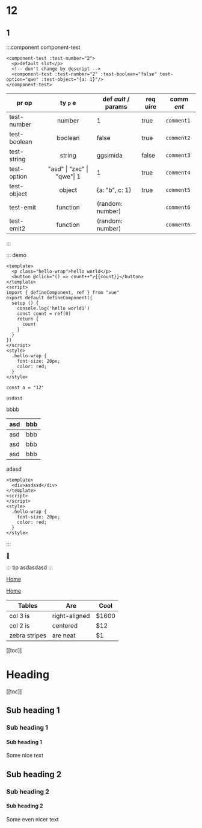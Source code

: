# 12

## 1

:::component component-test

```vue
<component-test :test-number="2">
  <p>default slot</p>
  <!-- don't change by descript -->
  <component-test :test-number="2" :test-boolean="false" test-option="qwe" :test-object="{a: 1}"/>
</component-test>
```

| pr op        |          ty `p` e           | def *ault* / params | req __uire__ | comm _ent_ |
|--------------|:---------------------------:|---------------------|--------------|------------|
| test-number  |           number            | 1                   | true         | `comment1` |
| test-boolean |           boolean           | false               | true         | `comment2` |
| test-string  |           string            | ggsimida            | false        | `comment3` |
| test-option  | "asd" \| "zxc" \| "qwe"\| 1 | 1                   | true         | `comment4` |
| test-object  |           object            | {a: "b", c: 1}      | true         | `comment5` |
| test-emit    |          function           | (random: number)    |              | `comment6` |
| test-emit2   |          function           | (random: number)    |              | `comment6` |

:::

::: demo

```vue
<template>
  <p class="hello-wrap">hello world</p>
  <button @click="() => count++">{{count}}</button>
</template>
<script>
import { defineComponent, ref } from "vue"
export default defineComponent({
  setup () {
    console.log('hello world1')
    const count = ref(0)
    return {
      count
    }
  }
})
</script>
<style>
  .hello-wrap {
    font-size: 20px;
    color: red;
  }
</style>
```

<!-- description -->

```js{1}
const a = "12"
```

`asdasd`

bbbb

| asd | bbb |
|-----|-----|
| asd | bbb |
| asd | bbb |
| asd | bbb |

adasd

```vue
<template>
  <div>asdasd</div>
</template>
<script>
</script>
<style>
  .hello-wrap {
    font-size: 20px;
    color: red;
  }
</style>
```
:::

:tada:

::: tip
asdasdasd
:::

[Home](/#heading)

[Home](https://www.baidu.com)

| Tables        | Are           | Cool  |
|---------------|---------------|-------|
| col 3 is      | right-aligned | $1600 |
| col 2 is      | centered      | $12   |
| zebra stripes | are neat      | $1    |

[[toc]]


# Heading

[[toc]]

## Sub heading 1
### Sub heading 1
#### Sub heading 1
Some nice text

## Sub heading 2
### Sub heading 2
#### Sub heading 2
Some even nicer text


